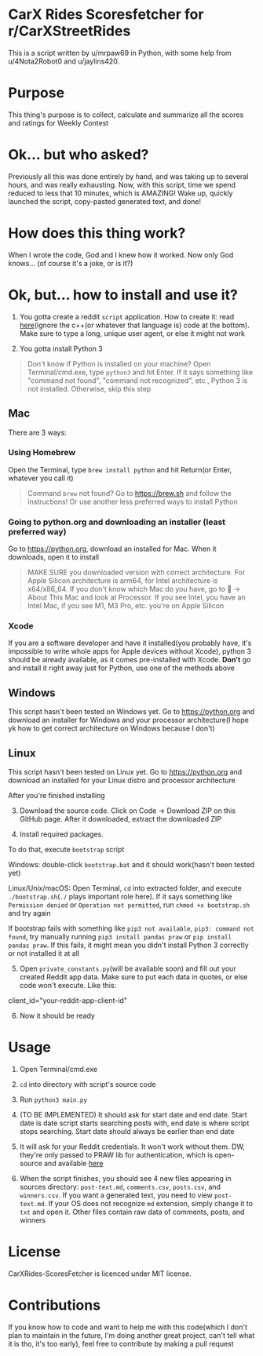 # CarX Rides Scoresfetcher for r/CarXStreetRides

This is a script written by u/mrpaw69 in Python, with some help from u/4Nota2Robot0 and u/jaylins420.

# Purpose

This thing's purpose is to collect, calculate and summarize all the scores and ratings for Weekly Contest

# Ok... but who asked?
Previously all this was done entirely by hand, and was taking up to several hours, and was really exhausting. Now, with this script, time we spend reduced to less that 10 minutes, which is AMAZING! Wake up, quickly launched the script, copy-pasted generated text, and done!

# How does this thing work?

When I wrote the code, God and I knew how it worked. Now only God knows... (of course it's a joke, or is it?)

# Ok, but... how to install and use it?

1. You gotta create a reddit `script` application. How to create it: read [here](https://redditclient.readthedocs.io/en/latest/oauth/)(ignore the c++(or whatever that language is) code at the bottom). Make sure to type a long, unique user agent, or else it might not work

2. You gotta install Python 3
>Don't know if Python is installed on your machine? Open Terminal/cmd.exe, type `python3` and hit Enter. If it says something like "command not found", "command not recognized", etc., Python 3 is not installed. Otherwise, skip this step

## Mac

There are 3 ways:

### Using Homebrew

Open the Terminal, type `brew install python` and hit Return(or Enter, whatever you call it)
>Command `brew` not found? Go to https://brew.sh and follow the instructions! Or use another less preferred ways to install Python

### Going to python.org and downloading an installer (least preferred way)

Go to https://python.org, download an installed for Mac. When it downloads, open it to install
> MAKE SURE you downloaded version with correct architecture. For Apple Silicon architecture is arm64, for Intel architecture is x64/x86_64. If you don't know which Mac do you have, go to  -> About This Mac and look at Processor. If you see Intel, you have an Intel Mac, if you see M1, M3 Pro, etc. you're on Apple Silicon

### Xcode

If you are a software developer and have it installed(you probably have, it's impossible to write whole apps for Apple devices without Xcode), python 3 should be already available, as it comes pre-installed with Xcode. **Don't** go and install it right away just for Python, use one of the methods above

## Windows

This script hasn't been tested on Windows yet. Go to https://python.org and download an installer for Windows and your processor architecture(I hope yk how to get correct architecture on Windows because I don't)

## Linux

This script hasn't been tested on Linux yet. Go to https://python.org and download an installed for your Linux distro and processor architecture

After you're finished installing

3. Download the source code. Click on Code -> Download ZIP on this GitHub page. After it downloaded, extract the downloaded ZIP

4. Install required packages.

To do that, execute `bootstrap` script

Windows: double-click `bootstrap.bat` and it should work(hasn't been tested yet)

Linux/Unix/macOS: Open Terminal, `cd` into extracted folder, and execute `./bootstrap.sh`(`./` plays important role here). If it says something like `Permission denied` or `Operation not permitted`, run `chmod +x bootstrap.sh` and try again

If bootstrap fails with something like `pip3 not available`, `pip3: command not found`, try manually running `pip3 install pandas praw` or `pip install pandas praw`. If this fails, it might mean you didn't install Python 3 correctly or not installed it at all

5. Open `private_constants.py`(will be available soon) and fill out your created Reddit app data. Make sure to put each data in quotes, or else code won't execute. Like this:

client_id="your-reddit-app-client-id"

6. Now it should be ready

# Usage

1. Open Terminal/cmd.exe

2. `cd` into directory with script's source code

3. Run `python3 main.py`

4. (TO BE IMPLEMENTED) It should ask for start date and end date. Start date is date script starts searching posts with, end date is where script stops searching. Start date should always be earlier than end date

5. It will ask for your Reddit credentials. It won't work without them. DW, they're only passed to PRAW lib for authentication, which is open-source and available [here](https://github.com/praw-dev/praw)

6. When the script finishes, you should see 4 new files appearing in sources directory: `post-text.md`, `comments.csv`, `posts.csv`, and `winners.csv`. If you want a generated text, you need to view `post-text.md`. If your OS does not recognize `md` extension, simply change it to `txt` and open it. Other files contain raw data of comments, posts, and winners

# License

CarXRides-ScoresFetcher is licenced under MIT license.

# Contributions

If you know how to code and want to help me with this code(which I don't plan to maintain in the future, I'm doing another great project, can't tell what it is tho, it's too early), feel free to contribute by making a pull request